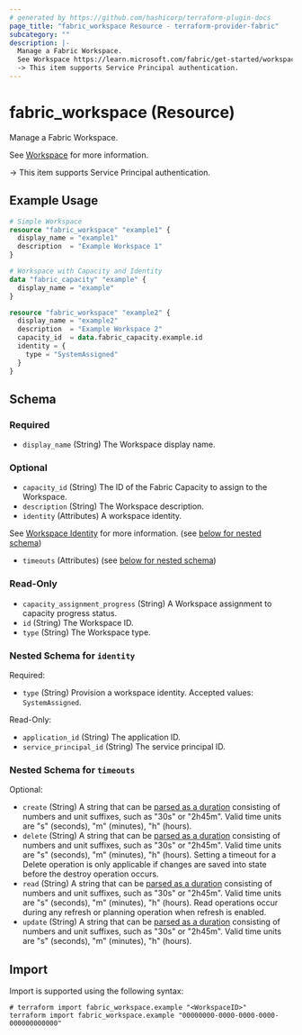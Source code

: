 ```yaml
---
# generated by https://github.com/hashicorp/terraform-plugin-docs
page_title: "fabric_workspace Resource - terraform-provider-fabric"
subcategory: ""
description: |-
  Manage a Fabric Workspace.
  See Workspace https://learn.microsoft.com/fabric/get-started/workspaces for more information.
  -> This item supports Service Principal authentication.
---
```


# fabric_workspace (Resource)

Manage a Fabric Workspace.

See [Workspace](https://learn.microsoft.com/fabric/get-started/workspaces) for more information.

-> This item supports Service Principal authentication.

## Example Usage

```terraform
# Simple Workspace
resource "fabric_workspace" "example1" {
  display_name = "example1"
  description  = "Example Workspace 1"
}

# Workspace with Capacity and Identity
data "fabric_capacity" "example" {
  display_name = "example"
}

resource "fabric_workspace" "example2" {
  display_name = "example2"
  description  = "Example Workspace 2"
  capacity_id  = data.fabric_capacity.example.id
  identity = {
    type = "SystemAssigned"
  }
}
```

<!-- schema generated by tfplugindocs -->
## Schema

### Required

- `display_name` (String) The Workspace display name.

### Optional

- `capacity_id` (String) The ID of the Fabric Capacity to assign to the Workspace.
- `description` (String) The Workspace description.
- `identity` (Attributes) A workspace identity.

See [Workspace Identity](https://learn.microsoft.com/fabric/security/workspace-identity) for more information. (see [below for nested schema](#nestedatt--identity))

- `timeouts` (Attributes) (see [below for nested schema](#nestedatt--timeouts))

### Read-Only

- `capacity_assignment_progress` (String) A Workspace assignment to capacity progress status.
- `id` (String) The Workspace ID.
- `type` (String) The Workspace type.

<a id="nestedatt--identity"></a>

### Nested Schema for `identity`

Required:

- `type` (String) Provision a workspace identity. Accepted values: `SystemAssigned`.

Read-Only:

- `application_id` (String) The application ID.
- `service_principal_id` (String) The service principal ID.

<a id="nestedatt--timeouts"></a>

### Nested Schema for `timeouts`

Optional:

- `create` (String) A string that can be [parsed as a duration](https://pkg.go.dev/time#ParseDuration) consisting of numbers and unit suffixes, such as "30s" or "2h45m". Valid time units are "s" (seconds), "m" (minutes), "h" (hours).
- `delete` (String) A string that can be [parsed as a duration](https://pkg.go.dev/time#ParseDuration) consisting of numbers and unit suffixes, such as "30s" or "2h45m". Valid time units are "s" (seconds), "m" (minutes), "h" (hours). Setting a timeout for a Delete operation is only applicable if changes are saved into state before the destroy operation occurs.
- `read` (String) A string that can be [parsed as a duration](https://pkg.go.dev/time#ParseDuration) consisting of numbers and unit suffixes, such as "30s" or "2h45m". Valid time units are "s" (seconds), "m" (minutes), "h" (hours). Read operations occur during any refresh or planning operation when refresh is enabled.
- `update` (String) A string that can be [parsed as a duration](https://pkg.go.dev/time#ParseDuration) consisting of numbers and unit suffixes, such as "30s" or "2h45m". Valid time units are "s" (seconds), "m" (minutes), "h" (hours).

## Import

Import is supported using the following syntax:

```shell
# terraform import fabric_workspace.example "<WorkspaceID>"
terraform import fabric_workspace.example "00000000-0000-0000-0000-000000000000"
```
